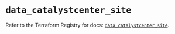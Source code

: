 # `data_catalystcenter_site`

Refer to the Terraform Registry for docs: [`data_catalystcenter_site`](https://registry.terraform.io/providers/ciscodevnet/catalystcenter/0.4.0/docs/data-sources/site).
